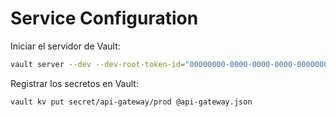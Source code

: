 # Service Configuration

Iniciar el servidor de Vault:
```bash
vault server --dev --dev-root-token-id="00000000-0000-0000-0000-000000000000"
```

Registrar los secretos en Vault:
```bash
vault kv put secret/api-gateway/prod @api-gateway.json
```